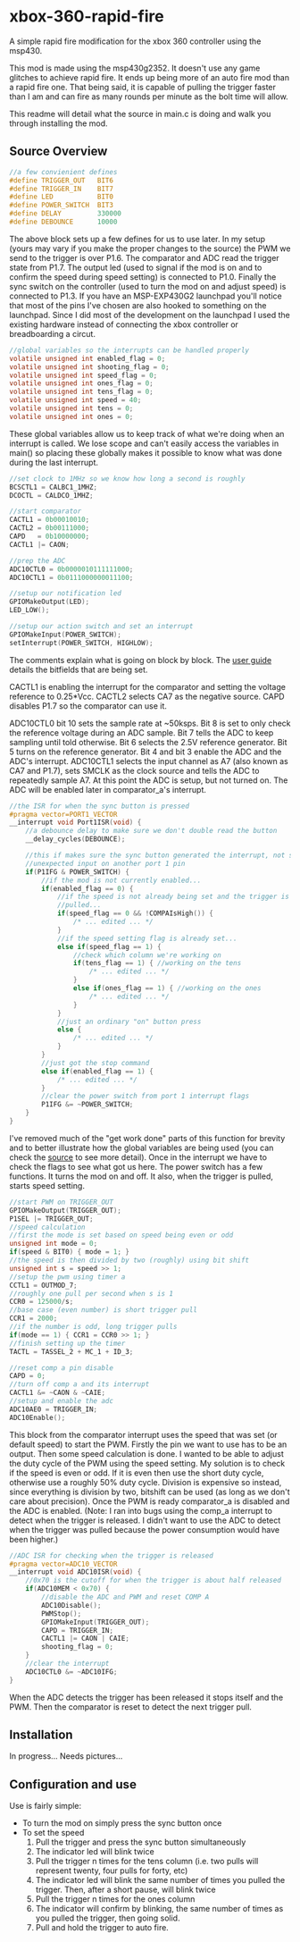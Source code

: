 # xbox-360-rapid-fire
A simple rapid fire modification for the xbox 360 controller using the msp430.

This mod is made using the msp430g2352. It doesn't use any game glitches to achieve rapid fire. It ends up being more of an auto fire mod than a rapid fire one. That being said, it is capable of pulling the trigger faster than I am and can fire as many rounds per minute as the bolt time will allow.

This readme will detail what the source in main.c is doing and walk you through installing the mod.

## Source Overview
```c
//a few convienient defines
#define TRIGGER_OUT   BIT6
#define TRIGGER_IN    BIT7
#define LED           BIT0
#define POWER_SWITCH  BIT3
#define DELAY         330000
#define DEBOUNCE      10000
```
The above block sets up a few defines for us to use later. In my setup (yours may vary if you make the proper changes to the source) the PWM we send to the trigger is over P1.6. The comparator and ADC read the trigger state from P1.7. The output led (used to signal if the mod is on and to confirm the speed during speed setting) is connected to P1.0. Finally the sync switch on the controller (used to turn the mod on and adjust speed) is connected to P1.3. If you have an MSP-EXP430G2 launchpad you'll notice that most of the pins I've chosen are also hooked to something on the launchpad. Since I did most of the development on the launchpad I used the existing hardware instead of connecting the xbox controller or breadboarding a circut.

```c
//global variables so the interrupts can be handled properly
volatile unsigned int enabled_flag = 0;
volatile unsigned int shooting_flag = 0;
volatile unsigned int speed_flag = 0;
volatile unsigned int ones_flag = 0;
volatile unsigned int tens_flag = 0;
volatile unsigned int speed = 40;
volatile unsigned int tens = 0;
volatile unsigned int ones = 0;
```
These global variables allow us to keep track of what we're doing when an interrupt is called. We lose scope and can't easily access the variables in main() so placing these globally makes it possible to know what was done during the last interrupt.

```c
//set clock to 1MHz so we know how long a second is roughly
BCSCTL1 = CALBC1_1MHZ;
DCOCTL = CALDCO_1MHZ;

//start comparator
CACTL1 = 0b00010010;
CACTL2 = 0b00111000;
CAPD   = 0b10000000;
CACTL1 |= CAON;

//prep the ADC
ADC10CTL0 = 0b0000010111111000;
ADC10CTL1 = 0b0111000000011100;

//setup our notification led
GPIOMakeOutput(LED);
LED_LOW();

//setup our action switch and set an interrupt
GPIOMakeInput(POWER_SWITCH);
setInterrupt(POWER_SWITCH, HIGHLOW);
```
The comments explain what is going on block by block. The [user guide](http://www.ti.com/lit/ug/slau144j/slau144j.pdf) details the bitfields that are being set. 

CACTL1 is enabling the interrupt for the comparator and setting the voltage reference to 0.25*Vcc. CACTL2 selects CA7 as the negative source. CAPD disables P1.7 so the comparator can use it.

ADC10CTL0 bit 10 sets the sample rate at ~50ksps. Bit 8 is set to only check the reference voltage during an ADC sample. Bit 7 tells the ADC to keep sampling until told otherwise. Bit 6 selects the 2.5V reference generator. Bit 5 turns on the reference generator. Bit 4 and bit 3 enable the ADC and the ADC's interrupt.
ADC10CTL1 selects the input channel as A7 (also known as CA7 and P1.7), sets SMCLK as the clock source and tells the ADC to repeatedly sample A7. At this point the ADC is setup, but not turned on. The ADC will be enabled later in comparator_a's interrupt.

```c
//the ISR for when the sync button is pressed
#pragma vector=PORT1_VECTOR
__interrupt void Port1ISR(void) {
	//a debounce delay to make sure we don't double read the button
	__delay_cycles(DEBOUNCE);

	//this if makes sure the sync button generated the interrupt, not some
	//unexpected input on another port 1 pin
	if(P1IFG & POWER_SWITCH) {
		//if the mod is not currently enabled...
		if(enabled_flag == 0) {
			//if the speed is not already being set and the trigger is
			//pulled...
			if(speed_flag == 0 && !COMPAIsHigh()) {
				/* ... edited ... */
			}
			//if the speed setting flag is already set...
			else if(speed_flag == 1) {
				//check which column we're working on
				if(tens_flag == 1) { //working on the tens
					/* ... edited ... */
				}
				else if(ones_flag == 1) { //working on the ones
					/* ... edited ... */
				}
			}
			//just an ordinary "on" button press
			else {
				/* ... edited ... */
			}
		}
		//just got the stop command
		else if(enabled_flag == 1) {
			/* ... edited ... */
		}
		//clear the power switch from port 1 interrupt flags
		P1IFG &= ~POWER_SWITCH;
	}
}
```
I've removed much of the "get work done" parts of this function for brevity and to better illustrate how the global variables are being used (you can check the [source](https://github.com/fraburnham/xbox-360-rapid-fire/blob/master/main.c) to see more detail). Once in the interrupt we have to check the flags to see what got us here. The power switch has a few functions. It turns the mod on and off. It also, when the trigger is pulled, starts speed setting.

```c
//start PWM on TRIGGER_OUT
GPIOMakeOutput(TRIGGER_OUT);
P1SEL |= TRIGGER_OUT;
//speed calculation
//first the mode is set based on speed being even or odd
unsigned int mode = 0;
if(speed & BIT0) { mode = 1; }
//the speed is then divided by two (roughly) using bit shift
unsigned int s = speed >> 1;
//setup the pwm using timer a
CCTL1 = OUTMOD_7;
//roughly one pull per second when s is 1
CCR0 = 125000/s;
//base case (even number) is short trigger pull
CCR1 = 2000;
//if the number is odd, long trigger pulls
if(mode == 1) { CCR1 = CCR0 >> 1; }
//finish setting up the timer
TACTL = TASSEL_2 + MC_1 + ID_3;

//reset comp a pin disable
CAPD = 0;
//turn off comp a and its interrupt
CACTL1 &= ~CAON & ~CAIE;
//setup and enable the adc
ADC10AE0 = TRIGGER_IN;
ADC10Enable();
```
This block from the comparator interrupt uses the speed that was set (or default speed) to start the PWM. Firstly the pin we want to use has to be an output. Then some speed calculation is done. I wanted to be able to adjust the duty cycle of the PWM using the speed setting. My solution is to check if the speed is even or odd. If it is even then use the short duty cycle, otherwise use a roughly 50% duty cycle. Division is expensive so instead, since everything is division by two, bitshift can be used (as long as we don't care about precision). Once the PWM is ready comparator_a is disabled and the ADC is enabled. (Note: I ran into bugs using the comp_a interrupt to detect when the trigger is released. I didn't want to use the ADC to detect when the trigger was pulled because the power consumption would have been higher.)

```c
//ADC ISR for checking when the trigger is released
#pragma vector=ADC10_VECTOR
__interrupt void ADC10ISR(void) {
	//0x70 is the cutoff for when the trigger is about half released
	if(ADC10MEM < 0x70) {
		//disable the ADC and PWM and reset COMP A
		ADC10Disable();
		PWMStop();
		GPIOMakeInput(TRIGGER_OUT);
		CAPD = TRIGGER_IN;
		CACTL1 |= CAON | CAIE;
		shooting_flag = 0;
	}
	//clear the interrupt
	ADC10CTL0 &= ~ADC10IFG;
}
```
When the ADC detects the trigger has been released it stops itself and the PWM. Then the comparator is reset to detect the next trigger pull.

## Installation
In progress... Needs pictures...

## Configuration and use
Use is fairly simple:
- To turn the mod on simply press the sync button once
- To set the speed
  1. Pull the trigger and press the sync button simultaneously
  2. The indicator led will blink twice
  3. Pull the trigger n times for the tens column (i.e. two pulls will represent twenty, four pulls for forty, etc)
  4. The indicator led will blink the same number of times you pulled the trigger. Then, after a short pause, will blink twice
  5. Pull the trigger n times for the ones column
  6. The indicator will confirm by blinking, the same number of times as you pulled the trigger, then going solid.
  7. Pull and hold the trigger to auto fire.
